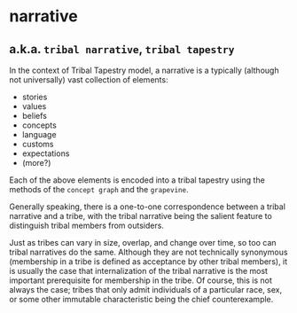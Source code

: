 narrative
=====
a.k.a. `tribal narrative`, `tribal tapestry`
-----

In the context of Tribal Tapestry model, a narrative is a typically (although not universally) vast collection of elements:
- stories
- values
- beliefs
- concepts
- language
- customs
- expectations
- (more?)

Each of the above elements is encoded into a tribal tapestry using the methods of the `concept graph` and the `grapevine`.

Generally speaking, there is a one-to-one correspondence between a tribal narrative and a tribe, with the tribal narrative being the salient feature to distinguish tribal members from outsiders.

Just as tribes can vary in size, overlap, and change over time, so too can tribal narratives do the same. Although they are not technically synonymous (membership in a tribe is defined as acceptance by other tribal members), it is usually the case that internalization of the tribal narrative is the most important prerequisite for membership in the tribe. Of course, this is not always the case; tribes that only admit individuals of a particular race, sex, or some other immutable characteristic being the chief counterexample. 
